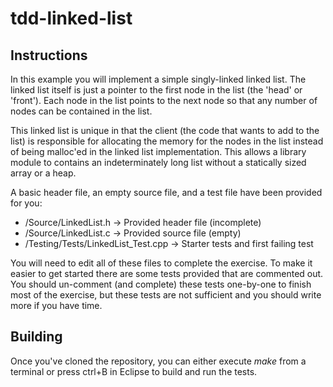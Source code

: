 tdd-linked-list
===============

## Instructions
In this example you will implement a simple singly-linked linked list.  The linked list itself is just a pointer to the first node in the list (the 'head' or 'front').  Each node in the list points to the next node so that any number of nodes can be contained in the list.

This linked list is unique in that the client (the code that wants to add to the list) is responsible for allocating the memory for the nodes in the list instead of being malloc'ed in the linked list implementation.  This allows a library module to contains an indeterminately long list without a statically sized array or a heap.

A basic header file, an empty source file, and a test file have been provided for you:

* /Source/LinkedList.h -> Provided header file (incomplete)
* /Source/LinkedList.c -> Provided source file (empty)
* /Testing/Tests/LinkedList_Test.cpp -> Starter tests and first failing test

You will need to edit all of these files to complete the exercise.  To make it easier to get started there are some tests provided that are commented out.  You should un-comment (and complete) these tests one-by-one to finish most of the exercise, but these tests are not sufficient and you should write more if you have time.

## Building
Once you've cloned the repository, you can either execute _make_ from a terminal or press ctrl+B in Eclipse to build and run the tests.
